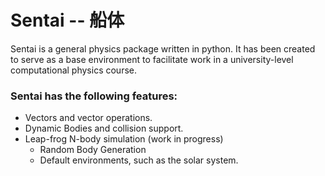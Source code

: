 # Sentai -- 船体
Sentai is a general physics package written in python. It has been created to serve as a base environment to facilitate work in a university-level computational physics course.

### Sentai has the following features:

* Vectors and vector operations.
* Dynamic Bodies and collision support.
* Leap-frog N-body simulation (work in progress)
  * Random Body Generation
  * Default environments, such as the solar system.
